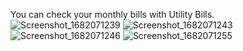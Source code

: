 You can check your monthly bills with Utility Bills.
![Screenshot_1682071239](https://user-images.githubusercontent.com/88295387/233610577-ff92f8f5-c02a-4584-acdd-323a401307b4.png)
![Screenshot_1682071243](https://user-images.githubusercontent.com/88295387/233610579-2067a41b-5565-4efb-9893-95dafe35eac7.png)
![Screenshot_1682071246](https://user-images.githubusercontent.com/88295387/233610580-0752d272-821a-4aca-9da2-ca569a38b7ef.png)
![Screenshot_1682071255](https://user-images.githubusercontent.com/88295387/233610585-a8bea6ab-89bb-4505-b955-983049b0e3cb.png)
